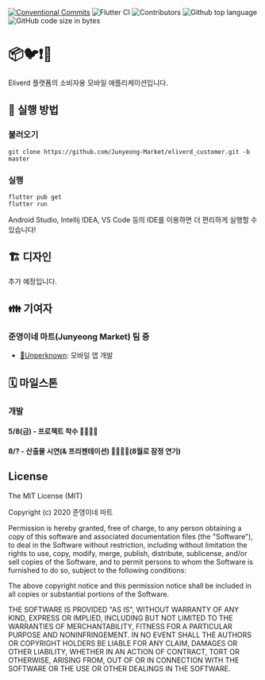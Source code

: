 [![Conventional Commits](https://img.shields.io/badge/Conventional%20Commits-1.0.0-yellow.svg)](https://conventionalcommits.org)
![Flutter CI](https://github.com/Junyeong-Market/eliverd_customer/workflows/Flutter%20CI/badge.svg)
![Contributors](https://img.shields.io/badge/Contributors-Unperknown-blue.svg)
![Github top language](https://img.shields.io/github/languages/top/Junyeong-Market/eliverd_customer)
![GitHub code size in bytes](https://img.shields.io/github/languages/code-size/Junyeong-Market/eliverd_customer)

# 📦🐦❗🚚

Eliverd 플랫폼의 소비자용 모바일 애플리케이션입니다.

## 📲 실행 방법

### 불러오기
```shell script
git clone https://github.com/Junyeong-Market/eliverd_customer.git -b master
```

### 실행
```shell script
flutter pub get
flutter run
```

Android Studio, Intellij IDEA, VS Code 등의 IDE를 이용하면 더 편리하게 실행할 수 있습니다!

## 🏗️ 디자인

추가 예정입니다.

## 👪 기여자

### 준영이네 마트(Junyeong Market) 팀 중
- [🔗Unperknown](https://github.com/Unperknown): 모바일 앱 개발


## 🗓 마일스톤

### 개발
#### 5/8(금) - 프로젝트 착수 👩‍💻👨‍💻
#### 8/? - 산출물 시연(& 프리젠테이션) 👨‍🏫👩‍🏫(8월로 잠정 연기)

## License
 
The MIT License (MIT)

Copyright (c) 2020 준영이네 마트

Permission is hereby granted, free of charge, to any person obtaining a copy of this software and associated documentation files (the "Software"), to deal in the Software without restriction, including without limitation the rights to use, copy, modify, merge, publish, distribute, sublicense, and/or sell copies of the Software, and to permit persons to whom the Software is furnished to do so, subject to the following conditions:

The above copyright notice and this permission notice shall be included in all copies or substantial portions of the Software.

THE SOFTWARE IS PROVIDED "AS IS", WITHOUT WARRANTY OF ANY KIND, EXPRESS OR IMPLIED, INCLUDING BUT NOT LIMITED TO THE WARRANTIES OF MERCHANTABILITY, FITNESS FOR A PARTICULAR PURPOSE AND NONINFRINGEMENT. IN NO EVENT SHALL THE AUTHORS OR COPYRIGHT HOLDERS BE LIABLE FOR ANY CLAIM, DAMAGES OR OTHER LIABILITY, WHETHER IN AN ACTION OF CONTRACT, TORT OR OTHERWISE, ARISING FROM, OUT OF OR IN CONNECTION WITH THE SOFTWARE OR THE USE OR OTHER DEALINGS IN THE SOFTWARE.

